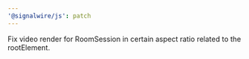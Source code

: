```yaml
---
'@signalwire/js': patch
---
```


Fix video render for RoomSession in certain aspect ratio related to the rootElement.
